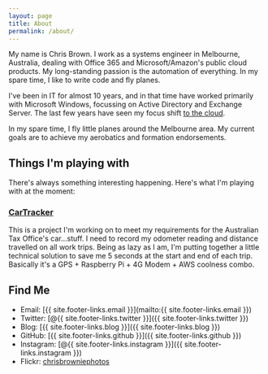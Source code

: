 ```yaml
---
layout: page
title: About
permalink: /about/
---
```


My name is Chris Brown. I work as a systems engineer in Melbourne, Australia, dealing with Office 365 and Microsoft/Amazon's public cloud products. My long-standing passion is the automation of everything. In my spare time, I like to write code and fly planes.

I've been in IT for almost 10 years, and in that time have worked primarily with Microsoft Windows, focussing on Active Directory and Exchange Server. The last few years have seen my focus shift [to the cloud](https://www.youtube.com/watch?v=jR6xbulUmsg&t=6s).

In my spare time, I fly little planes around the Melbourne area. My current goals are to achieve my aerobatics and formation endorsements.

## Things I'm playing with

There's always something interesting happening. Here's what I'm playing with at the moment:

### [CarTracker](https://github.com/chrisbrownie/cartracker)

This is a project I'm working on to meet my requirements for  the Australian Tax Office's car...stuff. I need to record my odometer reading and distance travelled on all work trips. Being as lazy as I am, I'm putting together a little technical solution to save me 5 seconds at the start and end of each trip. Basically it's a GPS + Raspberry Pi + 4G Modem + AWS coolness combo.

## Find Me

* Email: [{{ site.footer-links.email }}](mailto:{{ site.footer-links.email }})
* Twitter: [@{{ site.footer-links.twitter }}]({{ site.footer-links.twitter }})
* Blog: [{{ site.footer-links.blog }}]({{ site.footer-links.blog }})
* GitHub: [{{ site.footer-links.github }}]({{ site.footer-links.github }})
* Instagram: [@{{ site.footer-links.instagram }}]({{ site.footer-links.instagram }})
* Flickr: [chrisbrowniephotos](https://www.flickr.com/photos/cjbrownie/)
